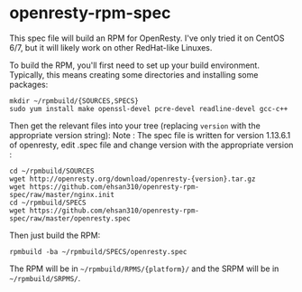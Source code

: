 openresty-rpm-spec
==================

This spec file will build an RPM for OpenResty. I've only tried it on CentOS 6/7, but it will likely work on other RedHat-like Linuxes.

To build the RPM, you'll first need to set up your build environment. Typically, this means creating some directories and installing some packages:

	mkdir ~/rpmbuild/{SOURCES,SPECS}
	sudo yum install make openssl-devel pcre-devel readline-devel gcc-c++

Then get the relevant files into your tree (replacing `version` with the appropriate version string):
Note : The spec file is written for version 1.13.6.1 of openresty, edit .spec file and change version with the appropriate version :

	cd ~/rpmbuild/SOURCES
	wget http://openresty.org/download/openresty-{version}.tar.gz
	wget https://github.com/ehsan310/openresty-rpm-spec/raw/master/nginx.init
	cd ~/rpmbuild/SPECS
	wget https://github.com/ehsan310/openresty-rpm-spec/raw/master/openresty.spec

Then just build the RPM:

	rpmbuild -ba ~/rpmbuild/SPECS/openresty.spec

The RPM will be in `~/rpmbuild/RPMS/{platform}/` and the SRPM will be in `~/rpmbuild/SRPMS/`.

